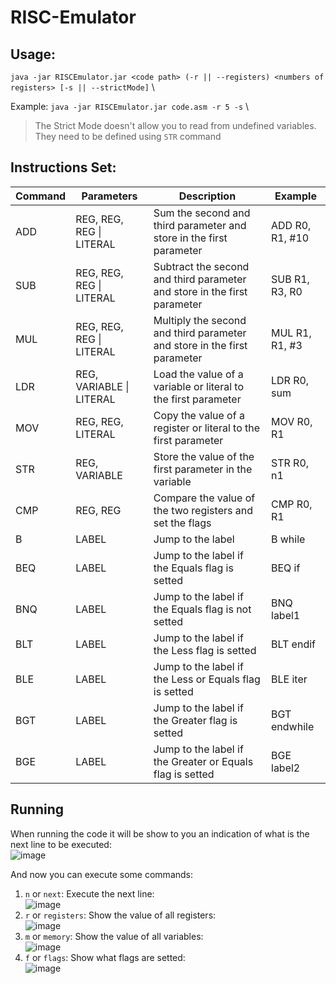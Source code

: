 # RISC-Emulator

## Usage:
`java -jar RISCEmulator.jar <code path> (-r || --registers) <numbers of registers> [-s || --strictMode]` \

Example:
`java -jar RISCEmulator.jar code.asm -r 5 -s` \

> The Strict Mode doesn't allow you to read from undefined variables. They need to be defined using `STR` command

## Instructions Set:
| Command | Parameters               | Description                                                              | Example         |
|---------|--------------------------|--------------------------------------------------------------------------|-----------------|
| ADD     | REG, REG, REG \| LITERAL | Sum the second and third parameter and store in the first parameter      | ADD R0, R1, #10 |
| SUB     | REG, REG, REG \| LITERAL | Subtract the second and third parameter and store in the first parameter | SUB R1, R3, R0  |
| MUL     | REG, REG, REG \| LITERAL | Multiply the second and third parameter and store in the first parameter | MUL R1, R1, #3  |
| LDR     | REG, VARIABLE \| LITERAL | Load the value of a variable or literal to the first parameter           | LDR R0, sum     |
| MOV     | REG, REG, LITERAL        | Copy the value of a register or literal to the first parameter           | MOV R0, R1      |
| STR     | REG, VARIABLE            | Store the value of the first parameter in the variable                   | STR R0, n1      |
| CMP     | REG, REG                 | Compare the value of the two registers and set the flags                 | CMP R0, R1      |
| B       | LABEL                    | Jump to the label                                                        | B while         |
| BEQ     | LABEL                    | Jump to the label if the Equals flag is setted                           | BEQ if          |
| BNQ     | LABEL                    | Jump to the label if the Equals flag is not setted                       | BNQ label1      |
| BLT     | LABEL                    | Jump to the label if the Less flag is setted                             | BLT endif       |
| BLE     | LABEL                    | Jump to the label if the Less or Equals flag is setted                   | BLE iter        |
| BGT     | LABEL                    | Jump to the label if the Greater flag is setted                          | BGT endwhile    |
| BGE     | LABEL                    | Jump to the label if the Greater or Equals flag is setted                | BGE label2      |

## Running
When running the code it will be show to you an indication of what is the next line to be executed: \
![image](https://user-images.githubusercontent.com/27148919/179146207-a8d72555-2849-43ec-b50f-0c50edd8ff2b.png)

And now you can execute some commands:
1. `n` or `next`: Execute the next line: \
![image](https://user-images.githubusercontent.com/27148919/179146389-2d3da6b6-3700-4b47-9535-23d30b21c554.png)
2. `r` or `registers`: Show the value of all registers: \
![image](https://user-images.githubusercontent.com/27148919/179146751-96286792-a468-4cb0-849f-a1e86d551b14.png)
3. `m` or `memory`: Show the value of all variables: \
![image](https://user-images.githubusercontent.com/27148919/179146719-0aaa4085-7a94-4ec2-b08f-3e4b76e3d7a6.png)
4. `f` or `flags`: Show what flags are setted: \
![image](https://user-images.githubusercontent.com/27148919/179146891-79fc495c-ec6e-4284-98ed-2fb81ed197d2.png)



